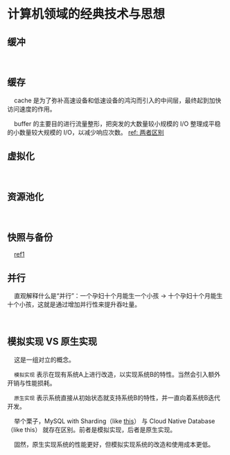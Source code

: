 # 计算机领域的经典技术与思想

## 缓冲

    

## 缓存

    cache 是为了弥补高速设备和低速设备的鸿沟而引入的中间层，最终起到加快访问速度的作用。

    buffer 的主要目的进行流量整形，把突发的大数量较小规模的 I/O 整理成平稳的小数量较大规模的 I/O，以减少响应次数。
    [ref: 两者区别](https://www.zhihu.com/question/26190832/answer/1085729156)

## 虚拟化

    

## 资源池化

    

## 快照与备份

    [ref1](https://zhuanlan.zhihu.com/p/21749155)

## 并行

    直观解释什么是“并行”：一个孕妇十个月能生一个小孩 -> 十个孕妇十个月能生十个小孩，这就是通过增加并行性来提升吞吐量。

    

## 模拟实现 VS 原生实现

    这是一组对立的概念。

    `模拟实现` 表示在现有系统A上进行改造，以实现系统B的特性。当然会引入额外开销与性能损耗。

    `原生实现` 表示系统直接从初始状态就支持系统B的特性，并一直向着系统B迭代开发。

    举个栗子，MySQL with Sharding（like [this](https://planetscale.com)） 与 Cloud Native Database（like this） 就存在区别。前者是模拟实现，后者是原生实现。

    固然，原生实现系统的性能更好，但模拟实现系统的改造和使用成本更低。
